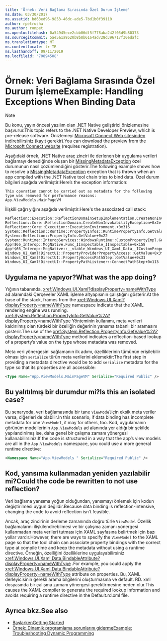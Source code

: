 ```yaml
---
title: 'Örnek: Veri Bağlama Sırasında Özel Durum İşleme'
ms.date: 03/30/2017
ms.assetid: bd63ed96-9853-46dc-ade5-7bd1b0f39110
author: rpetrusha
ms.author: ronpet
ms.openlocfilehash: 0a54945ece2cbb06df5f778aba242f05d9b80373
ms.sourcegitcommit: 5ae5a1a9520b8b8b6164ad728d396717f30edafc
ms.translationtype: MT
ms.contentlocale: tr-TR
ms.lasthandoff: 09/11/2019
ms.locfileid: "70894508"
---
```

# <a name="example-handling-exceptions-when-binding-data"></a><span data-ttu-id="cc188-102">Örnek: Veri Bağlama Sırasında Özel Durum İşleme</span><span class="sxs-lookup"><span data-stu-id="cc188-102">Example: Handling Exceptions When Binding Data</span></span>
> [!NOTE]
> <span data-ttu-id="cc188-103">Bu konu, yayın öncesi yazılım olan .NET Native geliştirici önizlemesine başvurur.</span><span class="sxs-lookup"><span data-stu-id="cc188-103">This topic refers to the .NET Native Developer Preview, which is pre-release software.</span></span> <span data-ttu-id="cc188-104">Önizlemeyi [Microsoft Connect Web sitesinden](https://go.microsoft.com/fwlink/?LinkId=394611) indirebilirsiniz (kayıt gerekir).</span><span class="sxs-lookup"><span data-stu-id="cc188-104">You can download the preview from the [Microsoft Connect website](https://go.microsoft.com/fwlink/?LinkId=394611) (requires registration).</span></span>  
  
 <span data-ttu-id="cc188-105">Aşağıdaki örnek, .NET Native araç zinciri ile derlenen bir uygulama verileri bağlamayı denediğinde oluşan bir [MissingMetadataException](../../../docs/framework/net-native/missingmetadataexception-class-net-native.md) özel durumunun nasıl çözümlendiğini gösterir.</span><span class="sxs-lookup"><span data-stu-id="cc188-105">The following example shows how to resolve a [MissingMetadataException](../../../docs/framework/net-native/missingmetadataexception-class-net-native.md) exception that is thrown when an app compiled with the .NET Native tool chain tries to bind data.</span></span> <span data-ttu-id="cc188-106">Özel durum bilgileri aşağıda verilmiştir:</span><span class="sxs-lookup"><span data-stu-id="cc188-106">Here’s the exception information:</span></span>  
  
```output
This operation cannot be carried out as metadata for the following type was removed for performance reasons:   
App.ViewModels.MainPageVM  
```  
  
 <span data-ttu-id="cc188-107">İlişkili çağrı yığını aşağıda verilmiştir:</span><span class="sxs-lookup"><span data-stu-id="cc188-107">Here's the associated call stack:</span></span>  
  
```output
Reflection::Execution::ReflectionDomainSetupImplementation.CreateNonInvokabilityException+0x238  
Reflection::Core::ReflectionDomain.CreateNonInvokabilityException+0x2e  
Reflection::Core::Execution::ExecutionEnvironment.+0x316  
System::Reflection::Runtime::PropertyInfos::RuntimePropertyInfo.GetValue+0x1cb  
System::Reflection::PropertyInfo.GetValue+0x22  
System::Runtime::InteropServices::WindowsRuntime::CustomPropertyImpl.GetValue+0x42  
App!$66_Interop::McgNative.Func_IInspectable_IInspectable+0x158  
App!$66_Interop::McgNative::__vtable_Windows_UI_Xaml_Data__ICustomProperty.GetValue__STUB+0x46  
Windows_UI_Xaml!DirectUI::PropertyProviderPropertyAccess::GetValue+0x3f   
Windows_UI_Xaml!DirectUI::PropertyAccessPathStep::GetValue+0x31   
Windows_UI_Xaml!DirectUI::PropertyPathListener::ConnectPathStep+0x113  
```  
  
## <a name="what-was-the-app-doing"></a><span data-ttu-id="cc188-108">Uygulama ne yapıyor?</span><span class="sxs-lookup"><span data-stu-id="cc188-108">What was the app doing?</span></span>  
 <span data-ttu-id="cc188-109">Yığının tabanında, <xref:Windows.UI.Xaml?displayProperty=nameWithType> ad alanındaki Çerçeveler XAML işleme altyapısının çalıştığını gösterir.</span><span class="sxs-lookup"><span data-stu-id="cc188-109">At the base of the stack, frames from the <xref:Windows.UI.Xaml?displayProperty=nameWithType> namespace indicate that the XAML rendering engine was running.</span></span>   <span data-ttu-id="cc188-110"><xref:System.Reflection.PropertyInfo.GetValue%2A?displayProperty=nameWithType> Yönteminin kullanımı, meta verileri kaldırılmış olan türdeki bir özelliğin değerinin yansıma tabanlı bir aramasını gösterir.</span><span class="sxs-lookup"><span data-stu-id="cc188-110">The use of the <xref:System.Reflection.PropertyInfo.GetValue%2A?displayProperty=nameWithType> method indicates a reflection-based lookup of a property’s value on the type whose metadata was removed.</span></span>  
  
 <span data-ttu-id="cc188-111">Meta veri yönergesini sağlamanın ilk adımı, özelliklerinin tümünün erişilebilir olması için `serialize` türün meta verilerini eklemektir:</span><span class="sxs-lookup"><span data-stu-id="cc188-111">The first step in providing a metadata directive would be to add `serialize` metadata for the type so that its properties are all accessible:</span></span>  
  
```xml  
<Type Name="App.ViewModels.MainPageVM" Serialize="Required Public" />  
```  
  
## <a name="is-this-an-isolated-case"></a><span data-ttu-id="cc188-112">Bu yalıtılmış bir durumdur mi?</span><span class="sxs-lookup"><span data-stu-id="cc188-112">Is this an isolated case?</span></span>  
 <span data-ttu-id="cc188-113">Bu senaryoda, veri bağlamasında bir tane `ViewModel`için eksik meta veriler varsa, diğerleri de olabilir.</span><span class="sxs-lookup"><span data-stu-id="cc188-113">In this scenario, if data binding has incomplete metadata for one `ViewModel`, it may for others, too.</span></span>  <span data-ttu-id="cc188-114">Kod, uygulamanın görünüm modellerinin `App.ViewModels` ad alanında yer aldığı bir şekilde yapılandırılmış ise, daha genel bir çalışma zamanı yönergesi kullanabilirsiniz:</span><span class="sxs-lookup"><span data-stu-id="cc188-114">If the code is structured in a way that the app’s view models are all in the `App.ViewModels` namespace, you could use a more general runtime directive:</span></span>  
  
```xml  
<Namespace Name="App.ViewModels " Serialize="Required Public" />  
```  
  
## <a name="could-the-code-be-rewritten-to-not-use-reflection"></a><span data-ttu-id="cc188-115">Kod, yansıma kullanmadan yeniden yazılabilir mi?</span><span class="sxs-lookup"><span data-stu-id="cc188-115">Could the code be rewritten to not use reflection?</span></span>  
 <span data-ttu-id="cc188-116">Veri bağlama yansıma yoğun olduğundan, yansımayı önlemek için kodun değiştirilmesi uygun değildir.</span><span class="sxs-lookup"><span data-stu-id="cc188-116">Because data binding is reflection-intensive, changing the code to avoid reflection isn’t feasible.</span></span>  
  
 <span data-ttu-id="cc188-117">Ancak, araç zincirinin derleme zamanında doğru türle `ViewModel` Özellik bağlamalarını ilişkilendirebilmesi ve bir çalışma zamanı yönergesi kullanmadan meta verileri tutması için XAML sayfasına belirtmek için bazı yollar vardır.</span><span class="sxs-lookup"><span data-stu-id="cc188-117">However, there are ways to specify the `ViewModel` to the XAML page so that the tool chain can associate property bindings with the correct type at compile time and keep the metadata without using a runtime directive.</span></span>  <span data-ttu-id="cc188-118">Örneğin, özelliğini özelliklerine uygulayabilirsiniz <xref:Windows.UI.Xaml.Data.BindableAttribute?displayProperty=nameWithType> .</span><span class="sxs-lookup"><span data-stu-id="cc188-118">For example, you could apply the <xref:Windows.UI.Xaml.Data.BindableAttribute?displayProperty=nameWithType> attribute on properties.</span></span> <span data-ttu-id="cc188-119">Bu, XAML derleyicisinin gerekli arama bilgilerini oluşturmasına ve default. RD. xml dosyasında bir çalışma zamanı yönergesi gerektirmesine neden olur.</span><span class="sxs-lookup"><span data-stu-id="cc188-119">This causes the XAML compiler to generate the required lookup information and avoids requiring a runtime directive in the Default.rd.xml file.</span></span>  
  
## <a name="see-also"></a><span data-ttu-id="cc188-120">Ayrıca bkz.</span><span class="sxs-lookup"><span data-stu-id="cc188-120">See also</span></span>

- [<span data-ttu-id="cc188-121">Başlarken</span><span class="sxs-lookup"><span data-stu-id="cc188-121">Getting Started</span></span>](../../../docs/framework/net-native/getting-started-with-net-native.md)
- [<span data-ttu-id="cc188-122">Örnek: Dinamik programlama sorunlarını giderme</span><span class="sxs-lookup"><span data-stu-id="cc188-122">Example: Troubleshooting Dynamic Programming</span></span>](../../../docs/framework/net-native/example-troubleshooting-dynamic-programming.md)
